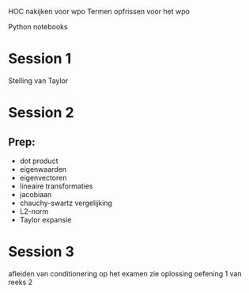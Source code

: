 HOC nakijken voor wpo
Termen opfrissen voor het wpo

Python notebooks

# Session 1
Stelling van Taylor

# Session 2
## Prep:
* dot product
* eigenwaarden
* eigenvectoren
* lineaire transformaties
* jacobiaan
* chauchy-swartz vergelijking
* L2-norm
* Taylor expansie

# Session 3

afleiden van conditionering op het examen zie oplossing oefening 1 van reeks 2



